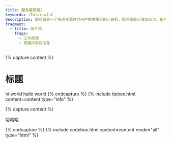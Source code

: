 ```yaml
---
title: 服务器搭建2
keywords: iTutorials2
description: 服务器是一个管理资源并为用户提供服务的计算机，服务器能存放如网页、邮件，视频、数据库等文件。
fragment:
  - title: 简介怕
    frags:
      - 工作原理
      - 搭建的事前准备
---
```



{% capture content %}
# 标题
hi world
hallo world
{% endcapture %}
{% include tipbox.html content=content type="info" %}

{% capture content %}
<p>哈哈哈</p>
{% endcapture %}
{% include codebox.html content=content mode="all" type="html" %}
